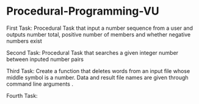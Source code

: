 # Procedural-Programming-VU

First Task: Procedural Task that input a number sequence from a user and outputs number total, positive number of members and whether negative numbers exist

Second Task: Procedural Task that searches a given integer number between inputed number pairs

Third Task: Create a function that deletes words from an input file whose middle symbol is a number. 
            Data and result file names are given through command line arguments .
            
Fourth Task:
